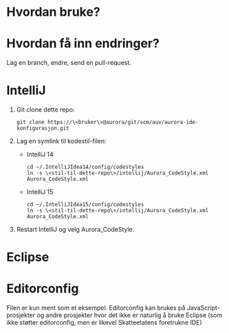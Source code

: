 # Hvordan bruke?

# Hvordan få inn endringer?

Lag en branch, endre, send en pull-request.

# IntelliJ

1. Git clone dette repo:

    ```
    git clone https://\<bruker\>@aurora/git/scm/auv/aurora-ide-konfigurasjon.git
    ```
1. Lag en symlink til kodestil-filen:
    * IntelliJ 14  

        ```
        cd ~/.IntelliJIdea14/config/codestyles
        ln -s \<stil-til-dette-repo\>/intellij/Aurora_CodeStyle.xml Aurora_CodeStyle.xml
        ```

    * IntelliJ 15

        ```
        cd ~/.IntelliJIdea15/config/codestyles
        ln -s \<stil-til-dette-repo\>/intellij/Aurora_CodeStyle.xml Aurora_CodeStyle.xml
        ```

1. Restart IntelliJ og velg Aurora_CodeStyle.

# Eclipse

# Editorconfig

Filen er kun ment som et eksempel. Editorconfig kan brukes på JavaScript-prosjekter
og andre prosjekter hvor det ikke er naturlig å bruke Eclipse (som ikke støtter
editorconfig, men er likevel Skatteetatens foretrukne IDE)

